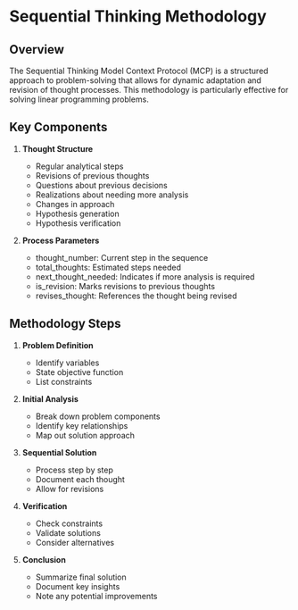 # Sequential Thinking Methodology

## Overview

The Sequential Thinking Model Context Protocol (MCP) is a structured approach to problem-solving that allows for dynamic adaptation and revision of thought processes. This methodology is particularly effective for solving linear programming problems.

## Key Components

1. **Thought Structure**
   - Regular analytical steps
   - Revisions of previous thoughts
   - Questions about previous decisions
   - Realizations about needing more analysis
   - Changes in approach
   - Hypothesis generation
   - Hypothesis verification

2. **Process Parameters**
   - thought_number: Current step in the sequence
   - total_thoughts: Estimated steps needed
   - next_thought_needed: Indicates if more analysis is required
   - is_revision: Marks revisions to previous thoughts
   - revises_thought: References the thought being revised

## Methodology Steps

1. **Problem Definition**
   - Identify variables
   - State objective function
   - List constraints

2. **Initial Analysis**
   - Break down problem components
   - Identify key relationships
   - Map out solution approach

3. **Sequential Solution**
   - Process step by step
   - Document each thought
   - Allow for revisions

4. **Verification**
   - Check constraints
   - Validate solutions
   - Consider alternatives

5. **Conclusion**
   - Summarize final solution
   - Document key insights
   - Note any potential improvements